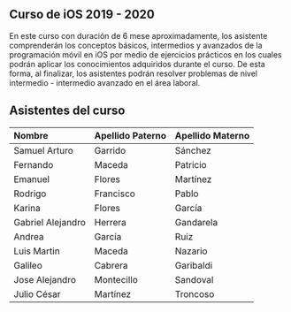 ## Curso de iOS 2019 - 2020

En este curso con duración de 6 mese aproximadamente, los asistente comprenderán los conceptos básicos, intermedios y avanzados de la programación móvil en iOS por medio de ejercicios prácticos en los cuales podrán aplicar los conocimientos adquiridos durante el curso. De esta forma, al finalizar, los asistentes podrán resolver problemas de nivel intermedio - intermedio avanzado en el área laboral.

## Asistentes del curso 

| Nombre                | Apellido Paterno                           | Apellido Materno                         |
|:-------------------------------|:-------------------------------|:-------------------------------|
| Samuel Arturo | Garrido | Sánchez |
| Fernando | Maceda | Patricio |
| Emanuel | Flores | Martínez |
| Rodrigo | Francisco | Pablo |
| Karina | Flores | García |
| Gabriel Alejandro | Herrera | Gandarela |
| Andrea | García | Ruiz |
| Luis Martin | Maceda | Nazario |
| Galileo | Cabrera | Garibaldi |
| Jose Alejandro | Montecillo | Sandoval |
| Julio César | Martínez | Troncoso |
